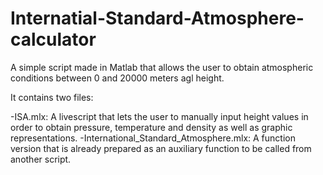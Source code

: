 # Internatial-Standard-Atmosphere-calculator
A simple script made in Matlab that allows the user to obtain atmospheric conditions between 0 and 20000 meters agl height.

It contains two files:

-ISA.mlx: A livescript that lets the user to manually input height values in order to obtain pressure, temperature and density as well as graphic representations.
-International_Standard_Atmosphere.mlx: A function version that is already prepared as an auxiliary function to be called from another script.
